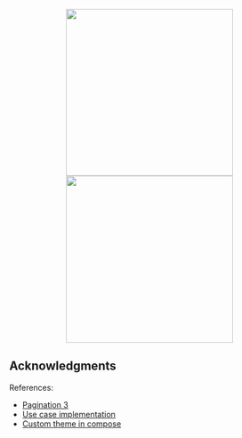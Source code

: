 
<p align="center">
  <img src="https://user-images.githubusercontent.com/8124398/226775637-4aed9556-6451-4aad-b043-94905fc74c99.png" width="300">
  <img src="https://user-images.githubusercontent.com/8124398/226776405-5447bc6d-6056-48ec-8832-bea321431a04.png" width="300">
</p>

<!-- ACKNOWLEDGMENTS -->
## Acknowledgments

References:

* [Pagination 3](https://proandroiddev.com/pagination-in-jetpack-compose-with-and-without-paging-3-e45473a352f4)
* [Use case implementation](https://medium.com/adidoescode/android-arch-exploration-mvvm-flow-usecases-with-a-ui-gate-combine-use-cases-output-to-541abc6a7b8c)
* [Custom theme in compose](https://medium.com/@lucasyujideveloper/creating-a-custom-theme-in-jetpack-compose-54cbcbde1ace)
